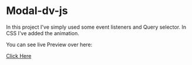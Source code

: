 # Modal-dv-js

In this project I've simply used some event listeners and Query selector.
In CSS I've added the animation.


You can see live Preview over here:

<a href="https://peaceful-feynman-d9ba41.netlify.app/">Click Here</a>
